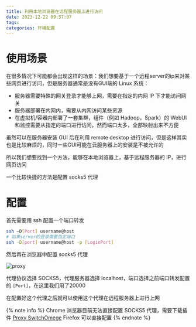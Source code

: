 ```yaml
---
title: 利用本地浏览器在远程服务器上进行访问
date: 2023-12-22 09:57:07
tags:
categories: 环境配置
---
```

# 使用场景
在很多情况下可能都会出现这样的场景：我们想要基于一个远程server的ip来对某些网页进行访问，但是服务器通常是没有GUI端的 Linux 系统：

- 服务器需要特殊的网关登录才能够上网，需要在指定的内网 IP 下才能访问网关
- 服务器部署在内网内，需要从内网访问某些资源
- 在虚拟机/容器内部署了一套集群，组件（例如 Hadoop，Spark）的 WebUI 和监控需要从指定的端口进行访问，然而端口太多，全部映射出来不方便

虽然可以在服务器安装 GUI 后在利用 remote desktop 进行访问，但是这样其实也是比较麻烦的，同时一些GUI可能在云服务器上的安装是不被允许的

所以我们想要找到一个方法，能够在本地浏览器上，基于远程服务器的 IP，进行网页访问

一个比较快捷的方法是配置 socks5 代理

# 配置
首先需要用 ssh 配置一个端口转发
``` bash
ssh —D[Port] username@host 
# 如果server的登录需要指定端口
ssh -D[port] username@host -p [LoginPort]
```

然后再在浏览器中配置 socks5 代理

![proxy](proxy.png)

代理协议选择 SOCKS5，代理服务器选择 localhost，端口选择之前端口转发配置的 `[Port]`，在这里我们用了20000

在配置好这个代理之后就可以使用这个代理在远程服务器上进行上网

{% note info %}
Chrome 浏览器目前无法直接配置 SOCKS5 代理，需要下载插件 [Proxy SwitchOmege](https://chromewebstore.google.com/detail/proxy-switchyomega/padekgcemlokbadohgkifijomclgjgif)
Firefox 可以直接配置
{% endnote %}